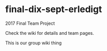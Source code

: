 # final-dix-sept-erledigt
2017 Final Team Project

Check the wiki for details and team pages.

This is our group wiki thing

